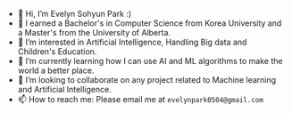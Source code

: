 - 👋 Hi, I’m Evelyn Sohyun Park :)
- 🏫 I earned a Bachelor's in Computer Science from Korea University and a Master's from the University of Alberta.
- 👀 I’m interested in Artificial Intelligence, Handling Big data and Children's Education.
- 🌱 I’m currently learning how I can use AI and ML algorithms to make the world a better place.
- 💞️ I’m looking to collaborate on any project related to Machine learning and Artificial Intelligence.
- 📫 How to reach me: Please email me at `evelynpark0504@gmail.com`

<!---
evelynpark0504/evelynpark0504 is a ✨ special ✨ repository because its `README.md` (this file) appears on your GitHub profile.
You can click the Preview link to take a look at your changes.
--->
